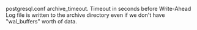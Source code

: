 postgresql.conf archive_timeout. Timeout in seconds before Write-Ahead Log file is written to the archive directory even if we don't have "wal_buffers" worth of data.